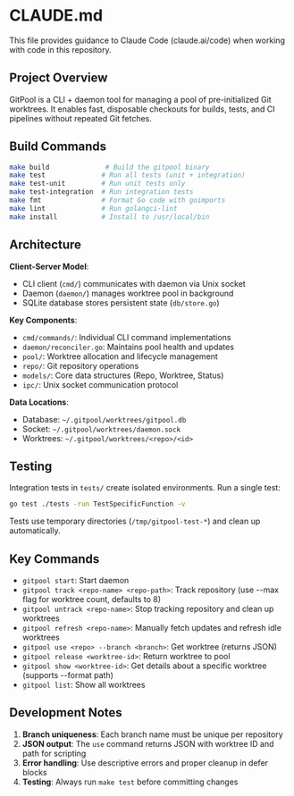 # CLAUDE.md

This file provides guidance to Claude Code (claude.ai/code) when working with code in this repository.

## Project Overview

GitPool is a CLI + daemon tool for managing a pool of pre-initialized Git worktrees. It enables fast, disposable checkouts for builds, tests, and CI pipelines without repeated Git fetches.

## Build Commands

```bash
make build              # Build the gitpool binary
make test              # Run all tests (unit + integration)
make test-unit         # Run unit tests only
make test-integration  # Run integration tests
make fmt               # Format Go code with goimports
make lint              # Run golangci-lint
make install           # Install to /usr/local/bin
```

## Architecture

**Client-Server Model**:
- CLI client (`cmd/`) communicates with daemon via Unix socket
- Daemon (`daemon/`) manages worktree pool in background
- SQLite database stores persistent state (`db/store.go`)

**Key Components**:
- `cmd/commands/`: Individual CLI command implementations
- `daemon/reconciler.go`: Maintains pool health and updates
- `pool/`: Worktree allocation and lifecycle management
- `repo/`: Git repository operations
- `models/`: Core data structures (Repo, Worktree, Status)
- `ipc/`: Unix socket communication protocol

**Data Locations**:
- Database: `~/.gitpool/worktrees/gitpool.db`
- Socket: `~/.gitpool/worktrees/daemon.sock`
- Worktrees: `~/.gitpool/worktrees/<repo>/<id>`

## Testing

Integration tests in `tests/` create isolated environments. Run a single test:
```bash
go test ./tests -run TestSpecificFunction -v
```

Tests use temporary directories (`/tmp/gitpool-test-*`) and clean up automatically.

## Key Commands

- `gitpool start`: Start daemon
- `gitpool track <repo-name> <repo-path>`: Track repository (use --max flag for worktree count, defaults to 8)
- `gitpool untrack <repo-name>`: Stop tracking repository and clean up worktrees
- `gitpool refresh <repo-name>`: Manually fetch updates and refresh idle worktrees
- `gitpool use <repo> --branch <branch>`: Get worktree (returns JSON)
- `gitpool release <worktree-id>`: Return worktree to pool
- `gitpool show <worktree-id>`: Get details about a specific worktree (supports --format path)
- `gitpool list`: Show all worktrees

## Development Notes

1. **Branch uniqueness**: Each branch name must be unique per repository
2. **JSON output**: The `use` command returns JSON with worktree ID and path for scripting
3. **Error handling**: Use descriptive errors and proper cleanup in defer blocks
4. **Testing**: Always run `make test` before committing changes